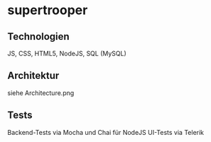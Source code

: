 

# supertrooper

## Technologien
JS, CSS, HTML5, NodeJS, SQL (MySQL)

## Architektur
siehe Architecture.png

## Tests
Backend-Tests via Mocha und Chai für NodeJS
UI-Tests via Telerik
